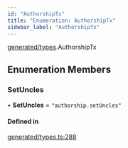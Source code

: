 ```yaml
---
id: "AuthorshipTx"
title: "Enumeration: AuthorshipTx"
sidebar_label: "AuthorshipTx"
---
```


[generated/types](../../../../modules/Generated/Types/Types.md).AuthorshipTx

## Enumeration Members

### SetUncles

• **SetUncles** = ``"authorship.setUncles"``

#### Defined in

[generated/types.ts:288](https://github.com/PolymeshAssociation/polymesh-sdk/blob/91c2d2d8/src/generated/types.ts#L288)
